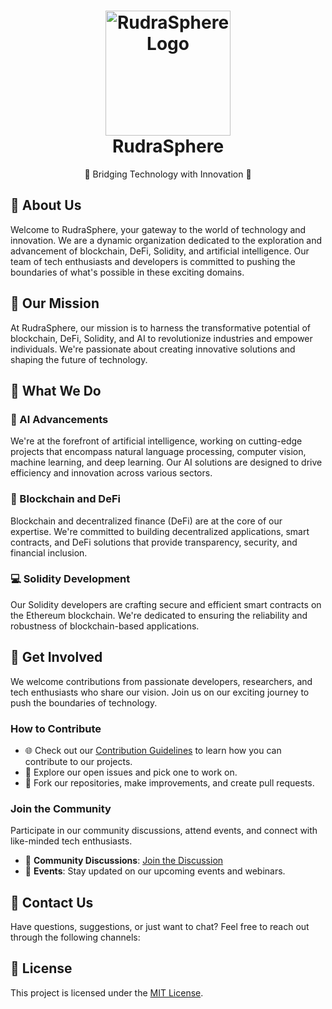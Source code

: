 <!-- Title Section -->
<h1 align="center">
  <img src="link-to-your-logo.png" alt="RudraSphere Logo" width="200">
  <br/>
  RudraSphere
</h1>

<p align="center">
  🚀 Bridging Technology with Innovation 🚀
</p>

<!-- About Us Section -->
## 🌟 About Us

Welcome to RudraSphere, your gateway to the world of technology and innovation. We are a dynamic organization dedicated to the exploration and advancement of blockchain, DeFi, Solidity, and artificial intelligence. Our team of tech enthusiasts and developers is committed to pushing the boundaries of what's possible in these exciting domains.

<!-- Mission Section -->
## 🌠 Our Mission

At RudraSphere, our mission is to harness the transformative potential of blockchain, DeFi, Solidity, and AI to revolutionize industries and empower individuals. We're passionate about creating innovative solutions and shaping the future of technology.

<!-- What We Do Section -->
## 💼 What We Do

### 🤖 AI Advancements

We're at the forefront of artificial intelligence, working on cutting-edge projects that encompass natural language processing, computer vision, machine learning, and deep learning. Our AI solutions are designed to drive efficiency and innovation across various sectors.

### 🔗 Blockchain and DeFi

Blockchain and decentralized finance (DeFi) are at the core of our expertise. We're committed to building decentralized applications, smart contracts, and DeFi solutions that provide transparency, security, and financial inclusion.

### 💻 Solidity Development

Our Solidity developers are crafting secure and efficient smart contracts on the Ethereum blockchain. We're dedicated to ensuring the reliability and robustness of blockchain-based applications.

<!-- Projects Section -->
<!-- ## 🚀 Projects

### Project Name 1

- **Description**: Dive into the details of your first project.
- **Repository**: [Project Name 1 Repository](link-to-project-1-repo)

### Project Name 2

- **Description**: Explore the intricacies of your second project.
- **Repository**: [Project Name 2 Repository](link-to-project-2-repo)

### Project Name 3

- **Description**: An in-depth look at your third project.
- **Repository**: [Project Name 3 Repository](link-to-project-3-repo)

Get Involved Section -->
## 🤝 Get Involved

We welcome contributions from passionate developers, researchers, and tech enthusiasts who share our vision. Join us on our exciting journey to push the boundaries of technology.

### How to Contribute

- 🌐 Check out our [Contribution Guidelines](link-to-contribution-guidelines) to learn how you can contribute to our projects.
- 🌟 Explore our open issues and pick one to work on.
- 🍴 Fork our repositories, make improvements, and create pull requests.

### Join the Community

Participate in our community discussions, attend events, and connect with like-minded tech enthusiasts.

- 📣 **Community Discussions**: [Join the Discussion](link-to-community-discussions)
- 📆 **Events**: Stay updated on our upcoming events and webinars.

<!-- Contact Us Section -->
## 📧 Contact Us

Have questions, suggestions, or just want to chat? Feel free to reach out through the following channels:
<!--
- 📩 **Email**: contact@rudrasphere.org
- 🐦 **Twitter**: [@RudraSphere](https://twitter.com/RudraSphere)
- 🌐 **Website**: [https://www.rudrasphere.org](https://www.rudrasphere.org)
-->

<!-- License Section -->
## 📜 License

This project is licensed under the [MIT License](link-to-license-file).
